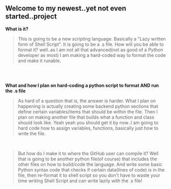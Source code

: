 ## Welcome to my newest..yet not even started..project

__What is it?__
> This is going to be a new scripting language. Basically a "Lazy written form of Shell Script". It is going to be a .s file.
How will you be able to format it? well..as I am not all that advanced(not as good of a Python developer as most) I am making a
hard-coded way to format the code and make it runable.
## ##
<br>


__What and how I plan on hard-coding a python script to format AND run the .s file__
<br>
> As hard of a question that is, the answer is harder. What I plan on happening is actually creating some backend python sections
that define certain variables/items that should be within the file. Then I plan on making another file that builds what a function
and class should look like. Yeah yeah you should get it by now..I am going to hard code how to assign variables, functions, basically just how to write the file.

<br>

> But how do I make it to where the GitHub user can compile it? Well that is going to be another python file(of course) that includes the other files on how to build/code the language. And write some basic Python syntax code that checks if certain data(lines of code) is in the file, then re-format it to shell script so you don't have to waste your time writing Shell Script and can write lazily with the .s file!
